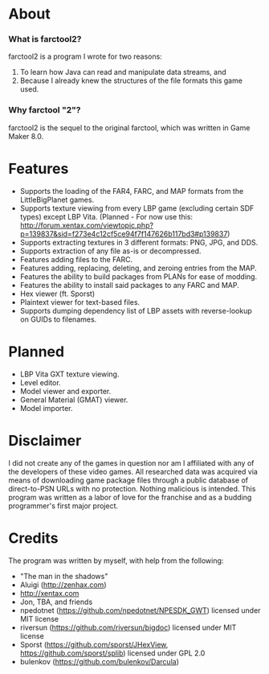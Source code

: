 # About
### What is farctool2?
farctool2 is a program I wrote for two reasons:
1. To learn how Java can read and manipulate data streams, and
2. Because I already knew the structures of the file formats this game used.

### Why farctool "2"?
farctool2 is the sequel to the original farctool, which was written in Game Maker 8.0.

# Features
 - Supports the loading of the FAR4, FARC, and MAP formats from the LittleBigPlanet games.
 - Supports texture viewing from every LBP game (excluding certain SDF types) except LBP Vita. 
   (Planned - For now use this: http://forum.xentax.com/viewtopic.php?p=139837&sid=f273e4c12cf5ce94f7f147626b117bd3#p139837)
 - Supports extracting textures in 3 different formats: PNG, JPG, and DDS.
 - Supports extraction of any file as-is or decompressed.
 - Features adding files to the FARC.
 - Features adding, replacing, deleting, and zeroing entries from the MAP.
 - Features the ability to build packages from PLANs for ease of modding.
 - Features the ability to install said packages to any FARC and MAP.
 - Hex viewer (ft. Sporst)
 - Plaintext viewer for text-based files.
 - Supports dumping dependency list of LBP assets with reverse-lookup on GUIDs to filenames.

# Planned
 - LBP Vita GXT texture viewing. 
 - Level editor.
 - Model viewer and exporter.
 - General Material (GMAT) viewer.
 - Model importer.
 
# Disclaimer
I did not create any of the games in question nor am I affiliated with any of the developers of these video games.
All researched data was acquired via means of downloading game package files through a public database of direct-to-PSN URLs with no protection.
Nothing malicious is intended. This program was written as a labor of love for the franchise and as a budding programmer's first major project. 

# Credits
The program was written by myself, with help from the following:
 - "The man in the shadows"
 - Aluigi (http://zenhax.com)
 - http://xentax.com
 - Jon, TBA, and friends
 - npedotnet (https://github.com/npedotnet/NPESDK_GWT) licensed under MIT license
 - riversun (https://github.com/riversun/bigdoc) licensed under MIT license
 - Sporst (https://github.com/sporst/JHexView, https://github.com/sporst/splib) licensed under GPL 2.0
 - bulenkov (https://github.com/bulenkov/Darcula)
